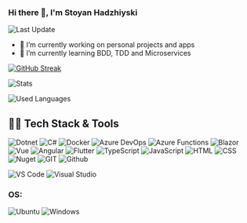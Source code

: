 ### Hi there 👋, I'm Stoyan Hadzhiyski

![Last Update](https://img.shields.io/github/last-commit/shadzhiyski/shadzhiyski?logo=markdown&label=LAST+UPDATE&color=29bf12&style=flat)

- 🔭 I’m currently working on personal projects and apps
- 🌱 I’m currently learning BDD, TDD and Microservices

[![GitHub Streak](http://github-readme-streak-stats.herokuapp.com?user=shadzhiyski&theme=vue-dark&hide_border=true&fire=DD2727)](https://git.io/streak-stats)

![Stats](https://github-readme-stats.vercel.app/api?username=shadzhiyski&show_icons=true&theme=vue-dark&hide_border=true)

![Used Languages](https://github-readme-stats.vercel.app/api/top-langs/?username=shadzhiyski&layout=compact&theme=vue-dark&hide_border=true)

## 👨‍💻 Tech Stack & Tools

![Dotnet](https://img.shields.io/badge/dotnet-Z5bd4.svg?style=for-the-badge&logo=dotnet&logoColor=white&color=5a5bd4)
![C#](https://img.shields.io/badge/csharp-68217A.svg?style=for-the-badge&logo=csharp&logoColor=white&color=68217A)
![Docker](https://img.shields.io/badge/docker-3091e6.svg?style=for-the-badge&logo=docker&logoColor=white&color=3091e6)
![Azure DevOps](https://img.shields.io/badge/Azure%20DevOps-1372cf.svg?style=for-the-badge&logo=azure%20DevOps&logoColor=white&color=1372cf)
![Azure Functions](https://img.shields.io/badge/Azure%20functions-4f93bc.svg?style=for-the-badge&logo=Azure%20Functions&logoColor=efca49&color=1372cf)
![Blazor](https://img.shields.io/badge/blazor-5c3d8c.svg?style=for-the-badge&logo=blazor&logoColor=white&color=5c3d8c)
![Vue](https://img.shields.io/badge/vue-61b380.svg?style=for-the-badge&logo=vue.js&logoColor=white&color=61b380)
![Angular](https://img.shields.io/badge/ANgular-db0029.svg?style=for-the-badge&logo=angular&logoColor=white&color=db0029)
![Flutter](https://img.shields.io/badge/flutter-3FB6D3.svg?style=for-the-badge&logo=flutter&logoColor=white&color=3FB6D3)
![TypeScript](https://img.shields.io/badge/TypeScript-2464c0.svg?style=for-the-badge&logo=typescript&logoColor=white&color=2464c0)
![JavaScript](https://img.shields.io/badge/JavaScript-F0DB4F.svg?style=for-the-badge&logo=javascript&logoColor=black&color=F0DB4F)
![HTML](https://img.shields.io/badge/html5-%3776AB.svg?style=for-the-badge&logo=html5&logoColor=white&color=E34F26)
![CSS](https://img.shields.io/badge/css3-%1572B6.svg?style=for-the-badge&logo=css3&logoColor=white&color=1572B6)
![Nuget](https://img.shields.io/badge/nuget-0e467c.svg?style=for-the-badge&logo=nuget&logoColor=white&color=0e467c)
![GIT](https://img.shields.io/badge/git-%3776AB.svg?style=for-the-badge&logo=git&logoColor=white&color=F05032)
![Github](https://img.shields.io/badge/GITHUB-181717.svg?&style=for-the-badge&logo=github&logoColor=white)

![VS Code](https://img.shields.io/badge/VS%20Code-007ACC.svg?&style=for-the-badge&logo=visual-studio-code&logoColor=white)
![Visual Studio](https://img.shields.io/badge/Visual%20Studio-68217a.svg?style=for-the-badge&logo=visualstudio&logoColor=white&color=68217a)

### OS:

![Ubuntu](https://img.shields.io/badge/ubuntu-E95420?logo=ubuntu&logoColor=white&style=for-the-badge)
![Windows](https://img.shields.io/badge/windows-0078D6?logo=windows&logoColor=white&style=for-the-badge)

<!--
**shadzhiyski/shadzhiyski** is a ✨ _special_ ✨ repository because its `README.md` (this file) appears on your GitHub profile.

Here are some ideas to get you started:

- 🔭 I’m currently working on ...
- 🌱 I’m currently learning ...
- 👯 I’m looking to collaborate on ...
- 🤔 I’m looking for help with ...
- 💬 Ask me about ...
- 📫 How to reach me: ...
- 😄 Pronouns: ...
- ⚡ Fun fact: ...
-->
